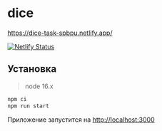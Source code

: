 # dice

<a>https://dice-task-spbpu.netlify.app/</a>

[![Netlify Status](https://api.netlify.com/api/v1/badges/16b9dc9e-6b7b-4a10-be47-a20f6e831a0f/deploy-status)](https://dice-task-spbpu.netlify.app/)

## Установка

> node 16.x

```bash
npm ci
npm run start
```
Приложение запустится на [http://localhost:3000](http://localhost:3000)

